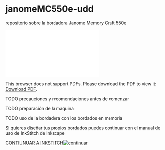 # janomeMC550e-udd
repositorio sobre la bordadora Janome Memory Craft 550e

<object data="docs\Manual-de-instrucciones-MC550E.pdf" type="application/pdf" width="700px" height="700px">
    <embed src="docs\Manual-de-instrucciones-MC550E.pdf">
        <p>This browser does not support PDFs. Please download the PDF to view it: <a href="docs\Manual-de-instrucciones-MC550E.pdf">Download PDF</a>.</p>
    </embed>
</object>


TODO precauciones y recomendaciones antes de comenzar

TODO preparación de la maquina

TODO uso de la bordadora con los bordados en memoria

Si quieres diseñar tus propios bordados puedes continuar con el manual de uso de InkStitch de Inkscape 

[CONTIUNUAR A INKSTITCH](inkstitch/)[![continuar](https://web.archive.org/web/20000829204600/http://www.geocities.com:80/Tokyo/Gulf/6263/next.gif)](fab/)
